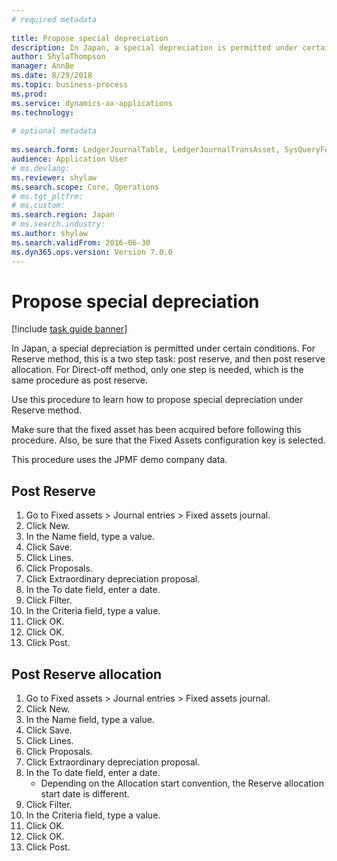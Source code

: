 ```yaml
--- 
# required metadata 
 
title: Propose special depreciation
description: In Japan, a special depreciation is permitted under certain conditions. 
author: ShylaThompson
manager: AnnBe 
ms.date: 8/29/2018
ms.topic: business-process 
ms.prod:  
ms.service: dynamics-ax-applications 
ms.technology:  
 
# optional metadata 
 
ms.search.form: LedgerJournalTable, LedgerJournalTransAsset, SysQueryForm   
audience: Application User 
# ms.devlang:  
ms.reviewer: shylaw
ms.search.scope: Core, Operations 
# ms.tgt_pltfrm:  
# ms.custom:  
ms.search.region: Japan
# ms.search.industry: 
ms.author: shylaw
ms.search.validFrom: 2016-06-30 
ms.dyn365.ops.version: Version 7.0.0 
---
```

# Propose special depreciation

[!include [task guide banner](../../includes/task-guide-banner.md)]

In Japan, a special depreciation is permitted under certain conditions. For Reserve method, this is a two step task: post reserve, and then post reserve allocation. For Direct-off method, only one step is needed, which is the same procedure as post reserve. 



Use this procedure to learn how to propose special depreciation under Reserve method.

Make sure that the fixed asset has been acquired before following this procedure. Also, be sure that the Fixed Assets configuration key is selected.



This procedure uses the JPMF demo company data.


## Post Reserve
1. Go to Fixed assets > Journal entries > Fixed assets journal.
2. Click New.
3. In the Name field, type a value.
4. Click Save.
5. Click Lines.
6. Click Proposals.
7. Click Extraordinary depreciation proposal.
8. In the To date field, enter a date.
9. Click Filter.
10. In the Criteria field, type a value.
11. Click OK.
12. Click OK.
13. Click Post.

## Post Reserve allocation
1. Go to Fixed assets > Journal entries > Fixed assets journal.
2. Click New.
3. In the Name field, type a value.
4. Click Save.
5. Click Lines.
6. Click Proposals.
7. Click Extraordinary depreciation proposal.
8. In the To date field, enter a date.
    * Depending on the Allocation start convention, the Reserve allocation start date is different.  
9. Click Filter.
10. In the Criteria field, type a value.
11. Click OK.
12. Click OK.
13. Click Post.

